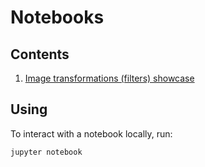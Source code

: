 # Notebooks

## Contents

1. [Image transformations (filters) showcase](filters.ipynb)


## Using

To interact with a notebook locally, run:
```
jupyter notebook
```
